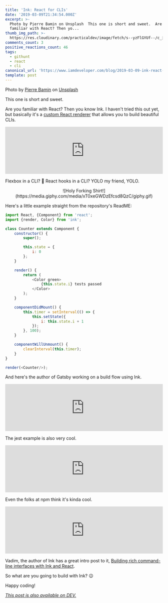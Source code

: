 ```yaml
---
title: 'Ink: React for CLIs'
date: '2019-03-09T21:34:54.000Z'
excerpt: >-
  Photo by Pierre Bamin on Unsplash  This one is short and sweet.  Are you
  familiar with React? Then yo...
thumb_img_path: >-
  https://res.cloudinary.com/practicaldev/image/fetch/s--yzFlGYUf--/c_imagga_scale,f_auto,fl_progressive,h_420,q_auto,w_1000/https://thepracticaldev.s3.amazonaws.com/i/ewrl8i5l3v9avgxpocjc.jpg
comments_count: 3
positive_reactions_count: 46
tags:
  - githunt
  - react
  - cli
canonical_url: 'https://www.iamdeveloper.com/blog/2019-03-09-ink-react-for-clis/'
template: post
---
```



Photo by [Pierre Bamin](https://unsplash.com/photos/-ltjzTfhpCI?utm_source=unsplash&utm_medium=referral&utm_content=creditCopyText) on [Unsplash](https://unsplash.com/?utm_source=unsplash&utm_medium=referral&utm_content=creditCopyText)

This one is short and sweet.

Are you familiar with React? Then you know Ink. I haven't tried this out yet, but basically it's a [custom React renderer](https://github.com/nitin42/Making-a-custom-React-renderer) that allows you to build beautiful CLIs.


<iframe class="liquidTag" src="https://dev.to/embed/github?args=https%3A%2F%2Fgithub.com%2Fvadimdemedes%2Fink" style="border: 0; width: 100%;"></iframe>


Flexbox in a CLI? 🤯 React hooks in a CLI? YOLO my friend, YOLO.

<center>
![Holy Forking Shirt!](https://media.giphy.com/media/xT0xeGWDzEfcsd8QzC/giphy.gif)
</center>

Here's a little example straight from the repository's ReadME:


```javascript
import React, {Component} from 'react';
import {render, Color} from 'ink';

class Counter extends Component {
	constructor() {
		super();

		this.state = {
			i: 0
		};
	}

	render() {
		return (
			<Color green>
				{this.state.i} tests passed
			</Color>
		);
	}

	componentDidMount() {
		this.timer = setInterval(() => {
			this.setState({
				i: this.state.i + 1
			});
		}, 100);
	}

	componentWillUnmount() {
		clearInterval(this.timer);
	}
}

render(<Counter/>);
```


And here's the author of Gatsby working on a build flow using Ink.


<iframe class="liquidTag" src="https://dev.to/embed/twitter?args=1104163517945397249" style="border: 0; width: 100%;"></iframe>


The jest example is also very cool.


<iframe class="liquidTag" src="https://dev.to/embed/replit?args=%40vadimdemedes%2Fink-jest-demo" style="border: 0; width: 100%;"></iframe>


Even the folks at npm think it's kinda cool.


<iframe class="liquidTag" src="https://dev.to/embed/twitter?args=1103347697107361792" style="border: 0; width: 100%;"></iframe>


Vadim, the author of Ink has a great intro post to it, [Building rich command-line interfaces with Ink and React](https://vadimdemedes.com/posts/building-rich-command-line-interfaces-with-ink-and-react).

So what are you going to build with Ink? 😉

Happy coding!

*[This post is also available on DEV.](https://dev.to/nickytonline/ink-react-for-clis-2l3b)*


<script>
const parent = document.getElementsByTagName('head')[0];
const script = document.createElement('script');
script.type = 'text/javascript';
script.src = 'https://cdnjs.cloudflare.com/ajax/libs/iframe-resizer/4.1.1/iframeResizer.min.js';
script.charset = 'utf-8';
script.onload = function() {
    window.iFrameResize({}, '.liquidTag');
};
parent.appendChild(script);
</script>    
